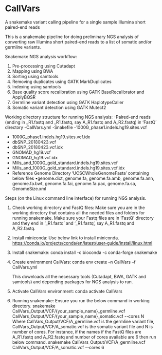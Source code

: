 # CallVars
A snakemake variant calling pipeline for a single sample Illumina short paired-end reads


This is a snakemake pipeline for doing preliminary NGS analysis of converting raw Illumina short paired-end reads to a list of somatic and/or germline variants. 

Snakemake NGS analysis workflow:
1) Pre-processing using Cutadapt
2) Mapping using BWA
3) Sorting using samtools
4) Removing duplicates using GATK MarkDuplicates
5) Indexing using samtools
6) Base quality score recalibration using GATK BaseRecalibrator and ApplyBQSR
7) Germline variant detection using GATK HaplotypeCaller
8) Somatic variant detection using GATK Mutect2

Working directory structure for running NGS analysis:
-Paired-end reads (ending in _R1.fastq and _R1.fastq, say A_R1.fastq and A_R2.fastq) in ‘FastQ’ directory
-CallVars.yml
-Snakefile
-1000G_phase1.indels.hg19.sites.vcf
- 1000G_phase1.indels.hg19.sites.vcf.idx
- dbSNP_20180423.vcf
- dbSNP_20180423.vcf.idx
- GNOMAD_hg19.vcf
- GNOMAD_hg19.vcf.idx
- Mills_and_1000G_gold_standard.indels.hg19.sites.vcf
- Mills_and_1000G_gold_standard.indels.hg19.sites.vcf.idx
- Reference Genome Directory ‘UCSCWholeGenomeFasta’ containing below files
  •genome.dict, genome.fa, genome.fa.amb, genome.fa.ann, genome.fa.bwt, genome.fa.fai, genome.fa.pac, genome.fa.sa, GenomeSize.xml

Steps (on the Linux command line interface) for running NGS analysis.
1)	Check working directory and FastQ files: 
Make sure you are in the working directory that contains all the needed files and folders for running snakemake.
Make sure your Fastq files are in ‘FastQ’ directory and they end in ‘_R1.fastq’ and ‘_R1.fastq’, say A_R1.fastq and A_R2.fastq. 
2)	Install miniconda: 
Use below link to install miniconda.
https://conda.io/projects/conda/en/latest/user-guide/install/linux.html
3)	Install snakemake:
conda install -c bioconda -c conda-forge snakemake

4)	Create environment CallVars:
conda env create –n CallVars –f CallVars.yml

	This downloads all the necessary tools (Cutadapt, BWA, GATK and samtools) and depending packages for NGS analysis to run.

5)	Activate CallVars environment:
conda activate CallVars

6)	Running snakemake: 
Ensure you run the below command in working directory.
snakemake CallVars_Output/VCF/{your_sample_name}_germline.vcf       CallVars_Output/VCF/{your_sample_name}_somatic.vcf --cores N
Where CallVars_Output/VCF/A_germline.vcf is the germline variant file, CallVars_Output/VCF/A_somatic.vcf is the somatic variant file and N is number of cores.
For instance, if the names if the FastQ files are A_R1.fastq and A_R2.fastq and number of cores available are 6 then run below command.
snakemake CallVars_Output/VCF/A_germline.vcf CallVars_Output/VCF/A_somatic.vcf --cores 6
